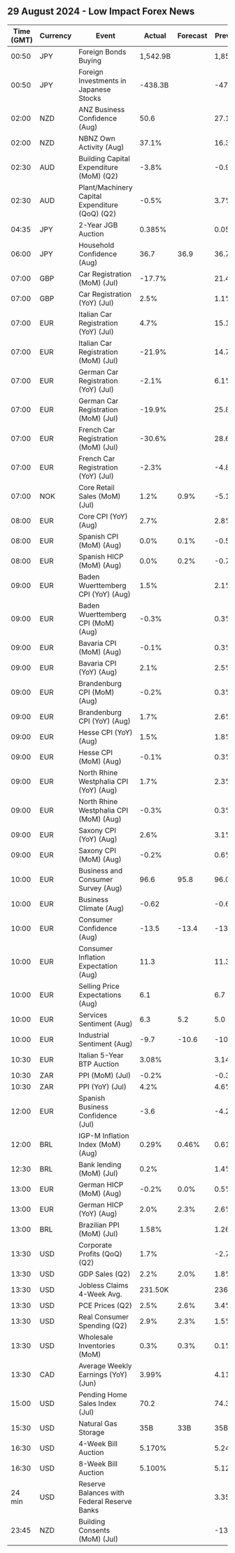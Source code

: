 ## 29 August 2024 - Low Impact Forex News

| Time (GMT) | Currency | Event | Actual | Forecast | Previous |
|------|----------|-------|--------|----------|----------|
| 00:50 | JPY | Foreign Bonds Buying | 1,542.9B |  | 1,850.9B |
| 00:50 | JPY | Foreign Investments in Japanese Stocks | -438.3B |  | -47.5B |
| 02:00 | NZD | ANZ Business Confidence (Aug) | 50.6 |  | 27.1 |
| 02:00 | NZD | NBNZ Own Activity (Aug) | 37.1% |  | 16.3% |
| 02:30 | AUD | Building Capital Expenditure (MoM) (Q2) | -3.8% |  | -0.9% |
| 02:30 | AUD | Plant/Machinery Capital Expenditure (QoQ) (Q2) | -0.5% |  | 3.7% |
| 04:35 | JPY | 2-Year JGB Auction | 0.385% |  | 0.057% |
| 06:00 | JPY | Household Confidence (Aug) | 36.7 | 36.9 | 36.7 |
| 07:00 | GBP | Car Registration (MoM) (Jul) | -17.7% |  | 21.4% |
| 07:00 | GBP | Car Registration (YoY) (Jul) | 2.5% |  | 1.1% |
| 07:00 | EUR | Italian Car Registration (YoY) (Jul) | 4.7% |  | 15.1% |
| 07:00 | EUR | Italian Car Registration (MoM) (Jul) | -21.9% |  | 14.7% |
| 07:00 | EUR | German Car Registration (YoY) (Jul) | -2.1% |  | 6.1% |
| 07:00 | EUR | German Car Registration (MoM) (Jul) | -19.9% |  | 25.8% |
| 07:00 | EUR | French Car Registration (MoM) (Jul) | -30.6% |  | 28.6% |
| 07:00 | EUR | French Car Registration (YoY) (Jul) | -2.3% |  | -4.8% |
| 07:00 | NOK | Core Retail Sales (MoM) (Jul) | 1.2% | 0.9% | -5.1% |
| 08:00 | EUR | Core CPI (YoY) (Aug) | 2.7% |  | 2.8% |
| 08:00 | EUR | Spanish CPI (MoM) (Aug) | 0.0% | 0.1% | -0.5% |
| 08:00 | EUR | Spanish HICP (MoM) (Aug) | 0.0% | 0.2% | -0.7% |
| 09:00 | EUR | Baden Wuerttemberg CPI (YoY) (Aug) | 1.5% |  | 2.1% |
| 09:00 | EUR | Baden Wuerttemberg CPI (MoM) (Aug) | -0.3% |  | 0.3% |
| 09:00 | EUR | Bavaria CPI (MoM) (Aug) | -0.1% |  | 0.3% |
| 09:00 | EUR | Bavaria CPI (YoY) (Aug) | 2.1% |  | 2.5% |
| 09:00 | EUR | Brandenburg CPI (MoM) (Aug) | -0.2% |  | 0.3% |
| 09:00 | EUR | Brandenburg CPI (YoY) (Aug) | 1.7% |  | 2.6% |
| 09:00 | EUR | Hesse CPI (YoY) (Aug) | 1.5% |  | 1.8% |
| 09:00 | EUR | Hesse CPI (MoM) (Aug) | -0.1% |  | 0.3% |
| 09:00 | EUR | North Rhine Westphalia CPI (YoY) (Aug) | 1.7% |  | 2.3% |
| 09:00 | EUR | North Rhine Westphalia CPI (MoM) (Aug) | -0.3% |  | 0.3% |
| 09:00 | EUR | Saxony CPI (YoY) (Aug) | 2.6% |  | 3.1% |
| 09:00 | EUR | Saxony CPI (MoM) (Aug) | -0.2% |  | 0.6% |
| 10:00 | EUR | Business and Consumer Survey (Aug) | 96.6 | 95.8 | 96.0 |
| 10:00 | EUR | Business Climate (Aug) | -0.62 |  | -0.61 |
| 10:00 | EUR | Consumer Confidence (Aug) | -13.5 | -13.4 | -13.0 |
| 10:00 | EUR | Consumer Inflation Expectation (Aug) | 11.3 |  | 11.3 |
| 10:00 | EUR | Selling Price Expectations (Aug) | 6.1 |  | 6.7 |
| 10:00 | EUR | Services Sentiment (Aug) | 6.3 | 5.2 | 5.0 |
| 10:00 | EUR | Industrial Sentiment (Aug) | -9.7 | -10.6 | -10.4 |
| 10:30 | EUR | Italian 5-Year BTP Auction | 3.08% |  | 3.14% |
| 10:30 | ZAR | PPI (MoM) (Jul) | -0.2% |  | -0.3% |
| 10:30 | ZAR | PPI (YoY) (Jul) | 4.2% |  | 4.6% |
| 12:00 | EUR | Spanish Business Confidence (Jul) | -3.6 |  | -4.2 |
| 12:00 | BRL | IGP-M Inflation Index (MoM) (Aug) | 0.29% | 0.46% | 0.61% |
| 12:30 | BRL | Bank lending (MoM) (Jul) | 0.2% |  | 1.4% |
| 13:00 | EUR | German HICP (MoM) (Aug) | -0.2% | 0.0% | 0.5% |
| 13:00 | EUR | German HICP (YoY) (Aug) | 2.0% | 2.3% | 2.6% |
| 13:00 | BRL | Brazilian PPI (MoM) (Jul) | 1.58% |  | 1.26% |
| 13:30 | USD | Corporate Profits (QoQ) (Q2) | 1.7% |  | -2.7% |
| 13:30 | USD | GDP Sales (Q2) | 2.2% | 2.0% | 1.8% |
| 13:30 | USD | Jobless Claims 4-Week Avg. | 231.50K |  | 236.25K |
| 13:30 | USD | PCE Prices (Q2) | 2.5% | 2.6% | 3.4% |
| 13:30 | USD | Real Consumer Spending (Q2) | 2.9% | 2.3% | 1.5% |
| 13:30 | USD | Wholesale Inventories (MoM) | 0.3% | 0.3% | 0.1% |
| 13:30 | CAD | Average Weekly Earnings (YoY) (Jun) | 3.99% |  | 4.11% |
| 15:00 | USD | Pending Home Sales Index (Jul) | 70.2 |  | 74.3 |
| 15:30 | USD | Natural Gas Storage | 35B | 33B | 35B |
| 16:30 | USD | 4-Week Bill Auction | 5.170% |  | 5.240% |
| 16:30 | USD | 8-Week Bill Auction | 5.100% |  | 5.125% |
| 24 min | USD | Reserve Balances with Federal Reserve Banks |  |  | 3.359T |
| 23:45 | NZD | Building Consents (MoM) (Jul) |  |  | -13.8% |
